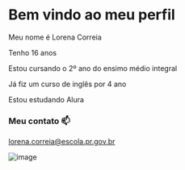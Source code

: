 # Bem vindo ao meu perfil

Meu nome é Lorena Correia

Tenho 16 anos

Estou cursando o 2º ano do ensimo médio integral

Já fiz um curso de inglês por 4 ano

Estou estudando Alura


### Meu contato 📫

lorena.correia@escola.pr.gov.br

![image](https://github.com/LorenaCorreia/Lorena-Correia/assets/120134988/225d9ce2-ddd6-4af8-9bfe-8be731ea0206)

